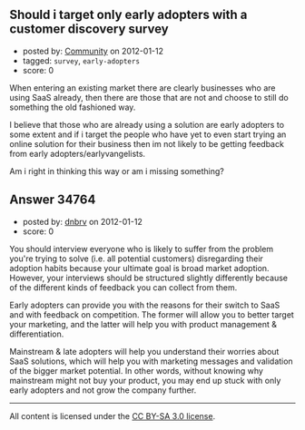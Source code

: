 ## Should i target only early adopters with a customer discovery survey

- posted by: [Community](https://stackexchange.com/users/-1/-1-community) on 2012-01-12
- tagged: `survey`, `early-adopters`
- score: 0

When entering an existing market there are clearly businesses who are using SaaS already, then there are those that are not and choose to still do something the old fashioned way.

I believe that those who are already using a solution are early adopters to some extent and if i target the people who have yet to even start trying an online solution for their business then im not likely to be getting feedback from early adopters/earlyvangelists.

Am i right in thinking this way or am i missing something?


## Answer 34764

- posted by: [dnbrv](https://stackexchange.com/users/-1/15284-dnbrv) on 2012-01-12
- score: 0

You should interview everyone who is likely to suffer from the problem you're trying to solve (i.e. all potential customers) disregarding their adoption habits because your ultimate goal is broad market adoption. However, your interviews should be structured slightly differently because of the different kinds of feedback you can collect from them.

Early adopters can provide you with the reasons for their switch to SaaS and with feedback on competition. The former will allow you to better target your marketing, and the latter will help you with product management & differentiation.

Mainstream & late adopters will help you understand their worries about SaaS solutions, which will help you with marketing messages and validation of the bigger market potential. In other words, without knowing why mainstream might not buy your product, you may end up stuck with only early adopters and not grow the company further.



---

All content is licensed under the [CC BY-SA 3.0 license](https://creativecommons.org/licenses/by-sa/3.0/).
